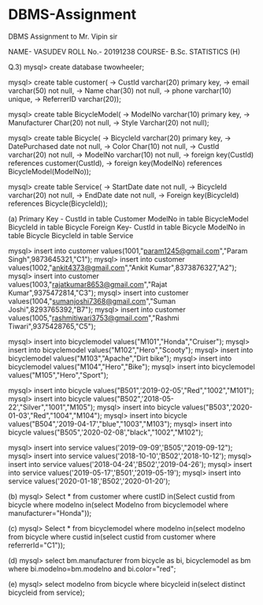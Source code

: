 # DBMS-Assignment
DBMS Assignment to Mr. Vipin sir

 NAME- VASUDEV
 ROLL No.- 20191238
 COURSE- B.Sc. STATISTICS (H)


Q.3)
mysql> create database twowheeler;

mysql> create table customer(
    -> CustId varchar(20) primary key,
    -> email varchar(50) not null,
    -> Name char(30) not null,
    -> phone varchar(10) unique,
    -> ReferrerID varchar(20));

mysql> create table BicycleModel(
    -> ModelNo varchar(10) primary key,
    -> Manufacturer Char(20) not null,
    -> Style Varchar(20) not null);

mysql> create table Bicycle(
    -> BicycleId varchar(20) primary key,
    -> DatePurchased date not null,
    -> Color Char(10) not null,
    -> CustId varchar(20) not null,
    -> ModelNo varchar(10) not null,
    -> foreign key(CustId) references customer(CustId),
    -> foreign key(ModelNo) references BicycleModel(ModelNo));

mysql> create table Service(
    -> StartDate date not null,
    -> BicycleId varchar(20) not null,
    -> EndDate date not null,
    -> Foreign key(BicycleId) references Bicycle(BicycleId));


(a)
Primary Key - CustId in table Customer
                             ModelNo in table BicycleModel
                             BicycleId in table Bicycle
         Foreign Key- CustId in table Bicycle
                             ModelNo in table Bicycle
                             BicycleId in table Service

mysql> insert into customer values(1001,"param1245@gmail.com","Param Singh",9873645321,"C1");
mysql> insert into customer values(1002,"ankit4373@gmail.com","Ankit Kumar",8373876327,"A2");
mysql> insert into customer values(1003,"rajatkumar8653@gmail.com","Rajat Kumar",9375472814,"C3");
mysql> insert into customer values(1004,"sumanjoshi7368@gmail.com","Suman Joshi",8293765392,"B7");
mysql> insert into customer values(1005,"rashmitiwari3753@gmail.com","Rashmi Tiwari",9375428765,"C5");

mysql> insert into bicyclemodel values("M101","Honda","Cruiser");
mysql> insert into bicyclemodel values("M102","Hero","Scooty");
mysql> insert into bicyclemodel values("M103","Apache","Dirt bike");
mysql> insert into bicyclemodel values("M104","Hero","Bike");
mysql> insert into bicyclemodel values("M105","Hero","Sport");

mysql> insert into bicycle values("B501",'2019-02-05',"Red","1002","M101");
mysql> insert into bicycle values("B502",'2018-05-22',"Silver","1001","M105");
mysql> insert into bicycle values("B503",'2020-01-03',"Red","1004","M104");
mysql> insert into bicycle values("B504",'2019-04-17',"blue","1003","M103");
mysql> insert into bicycle values("B505",'2020-02-08',"black","1002","M102");

mysql> insert into service values('2019-09-09','B505',"2019-09-12");
mysql> insert into service values('2018-10-10','B502','2018-10-12');
mysql> insert into service values('2018-04-24','B502','2019-04-26');
mysql> insert into service values('2019-05-17','B501','2019-05-19');
mysql> insert into service values('2020-01-18','B502','2020-01-20');

(b)
mysql> Select * from customer where custID in(Select custid from bicycle where modelno in(select Modelno from bicyclemodel where manufacturer="Honda"));

(c)
mysql> Select * from bicyclemodel where modelno in(select modelno from bicycle where custid in(select custid from customer where referrerId="C1"));

(d)
mysql> select bm.manufacturer from bicycle as bi, bicyclemodel as bm where bi.modelno=bm.modelno  and bi.color="red";

(e)
mysql> select modelno from bicycle where bicycleid in(select distinct bicycleid from service);

